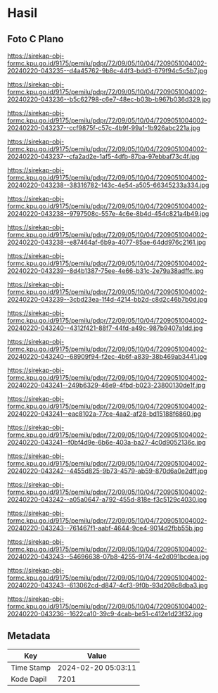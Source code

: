 # Hasil

## Foto C Plano

https://sirekap-obj-formc.kpu.go.id/9175/pemilu/pdpr/72/09/05/10/04/7209051004002-20240220-043235--d4a45762-9b8c-44f3-bdd3-679f94c5c5b7.jpg

https://sirekap-obj-formc.kpu.go.id/9175/pemilu/pdpr/72/09/05/10/04/7209051004002-20240220-043236--b5c62798-c6e7-48ec-b03b-b967b036d329.jpg

https://sirekap-obj-formc.kpu.go.id/9175/pemilu/pdpr/72/09/05/10/04/7209051004002-20240220-043237--ccf9875f-c57c-4b9f-99a1-1b926abc221a.jpg

https://sirekap-obj-formc.kpu.go.id/9175/pemilu/pdpr/72/09/05/10/04/7209051004002-20240220-043237--cfa2ad2e-1af5-4dfb-87ba-97ebbaf73c4f.jpg

https://sirekap-obj-formc.kpu.go.id/9175/pemilu/pdpr/72/09/05/10/04/7209051004002-20240220-043238--38316782-143c-4e54-a505-66345233a334.jpg

https://sirekap-obj-formc.kpu.go.id/9175/pemilu/pdpr/72/09/05/10/04/7209051004002-20240220-043238--9797508c-557e-4c6e-8b4d-454c821a4b49.jpg

https://sirekap-obj-formc.kpu.go.id/9175/pemilu/pdpr/72/09/05/10/04/7209051004002-20240220-043238--e87464af-6b9a-4077-85ae-64dd976c2161.jpg

https://sirekap-obj-formc.kpu.go.id/9175/pemilu/pdpr/72/09/05/10/04/7209051004002-20240220-043239--8d4b1387-75ee-4e66-b31c-2e79a38adffc.jpg

https://sirekap-obj-formc.kpu.go.id/9175/pemilu/pdpr/72/09/05/10/04/7209051004002-20240220-043239--3cbd23ea-1f4d-4214-bb2d-c8d2c46b7b0d.jpg

https://sirekap-obj-formc.kpu.go.id/9175/pemilu/pdpr/72/09/05/10/04/7209051004002-20240220-043240--4312f421-88f7-44fd-a49c-987b9407a1dd.jpg

https://sirekap-obj-formc.kpu.go.id/9175/pemilu/pdpr/72/09/05/10/04/7209051004002-20240220-043240--68909f94-f2ec-4b6f-a839-38b469ab3441.jpg

https://sirekap-obj-formc.kpu.go.id/9175/pemilu/pdpr/72/09/05/10/04/7209051004002-20240220-043241--249b6329-46e9-4fbd-b023-23800130de1f.jpg

https://sirekap-obj-formc.kpu.go.id/9175/pemilu/pdpr/72/09/05/10/04/7209051004002-20240220-043241--eac8102a-77ce-4aa2-af28-bd15188f6860.jpg

https://sirekap-obj-formc.kpu.go.id/9175/pemilu/pdpr/72/09/05/10/04/7209051004002-20240220-043241--f0bf4d9e-6b6e-403a-ba27-4c0d9052136c.jpg

https://sirekap-obj-formc.kpu.go.id/9175/pemilu/pdpr/72/09/05/10/04/7209051004002-20240220-043242--4455d825-9b73-4579-ab59-870d6a0e2dff.jpg

https://sirekap-obj-formc.kpu.go.id/9175/pemilu/pdpr/72/09/05/10/04/7209051004002-20240220-043242--a05a0647-a792-455d-818e-f3c5129c4030.jpg

https://sirekap-obj-formc.kpu.go.id/9175/pemilu/pdpr/72/09/05/10/04/7209051004002-20240220-043243--761467f1-aabf-4644-9ce4-9014d2fbb55b.jpg

https://sirekap-obj-formc.kpu.go.id/9175/pemilu/pdpr/72/09/05/10/04/7209051004002-20240220-043243--54696638-07b8-4255-9174-4e2d091bcdea.jpg

https://sirekap-obj-formc.kpu.go.id/9175/pemilu/pdpr/72/09/05/10/04/7209051004002-20240220-043243--613062cd-d847-4cf3-9f0b-93d208c8dba3.jpg

https://sirekap-obj-formc.kpu.go.id/9175/pemilu/pdpr/72/09/05/10/04/7209051004002-20240220-043236--1622ca10-39c9-4cab-be51-c412e1d23f32.jpg


## Metadata

| Key        | Value               |
| ---------- | ------------------- |
| Time Stamp | 2024-02-20 05:03:11 |
| Kode Dapil | 7201                |



